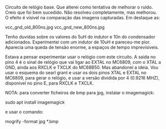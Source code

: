 Circuito de relógio base. Que alterei como tentativa de melhorar o ruido.
Creio que foi bem sucedido. Não resolveu completamente, mas melhorou. O efeito é visivel na comparação das imagens capturadas. Em destaque as:

vcc_gnd_old_800ns.jpg
vcc_gnd_new_800ns.jpg

Tenho duvidas sobre os valores do 5uH do indutor e 10n do condensador adicionados.
Experimentei com um indutor de 10uH e pareceu-me pior. Aparecia uma queda de tensão enorme, a espaços de tempo imprevisiveis.

Estava a pensar experimentar usar o relógio com este circuito. A saida no pino 4 é o sinal de relógio que vai ligar ao EXTAL no MC6809, com o XTAL a GND, ainda aos RXCLK e TXCLK do MC68B50. Mas abandonei a ideia. Vou usar o esquema do searl grant e usar os dois pinos XTAL e EXTAL no MC6809, para gerar o relógio, e usar a versão dividida por 4 (0.9216 MHZ), disponivel no pino E, para RXCLK e TXCLK.

NOTA: para converter ficheiros de bmp para jpg, instalar o imagemagick:

sudo apt install imagemagick

e usar o comando: 

mogrify -format jpg *.bmp

